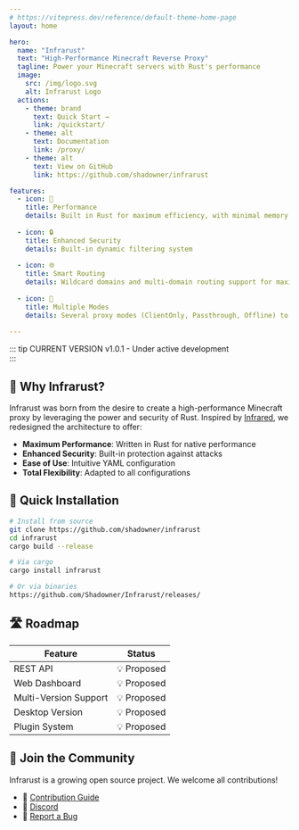 ```yaml
---
# https://vitepress.dev/reference/default-theme-home-page
layout: home

hero:
  name: "Infrarust"
  text: "High-Performance Minecraft Reverse Proxy"
  tagline: Power your Minecraft servers with Rust's performance
  image:
    src: /img/logo.svg
    alt: Infrarust Logo
  actions:
    - theme: brand
      text: Quick Start →
      link: /quickstart/
    - theme: alt
      text: Documentation
      link: /proxy/
    - theme: alt
      text: View on GitHub
      link: https://github.com/shadowner/infrarust

features:
  - icon: 🚀
    title: Performance
    details: Built in Rust for maximum efficiency, with minimal memory footprint and optimized CPU usage.
  
  - icon: 🔒
    title: Enhanced Security
    details: Built-in dynamic filtering system
  
  - icon: 🌐
    title: Smart Routing
    details: Wildcard domains and multi-domain routing support for maximum flexibility.
  
  - icon: 🔄
    title: Multiple Modes
    details: Several proxy modes (ClientOnly, Passthrough, Offline) to adapt to your needs.
  
---
```


::: tip CURRENT VERSION
<span class="version-tag">v1.0.1</span> - Under active development
<br>
:::

## 🎯 Why Infrarust?

Infrarust was born from the desire to create a high-performance Minecraft proxy by leveraging the power and security of Rust. Inspired by [Infrared](https://infrared.dev/), we redesigned the architecture to offer:

- **Maximum Performance**: Written in Rust for native performance
- **Enhanced Security**: Built-in protection against attacks
- **Ease of Use**: Intuitive YAML configuration
- **Total Flexibility**: Adapted to all configurations

## 🚀 Quick Installation

```bash
# Install from source
git clone https://github.com/shadowner/infrarust
cd infrarust
cargo build --release

# Via cargo
cargo install infrarust

# Or via binaries
https://github.com/Shadowner/Infrarust/releases/
```

## 🛣️ Roadmap

| Feature | Status |
|---------|--------|
| REST API | 💡 Proposed |
| Web Dashboard | 💡 Proposed |
| Multi-Version Support | 💡 Proposed |
| Desktop Version | 💡 Proposed |
| Plugin System | 💡 Proposed |

## 🤝 Join the Community

Infrarust is a growing open source project. We welcome all contributions!

- 📖 [Contribution Guide](/contributing)
- 💬 [Discord](https://discord.gg/sqbJhZVSgG)
- 🐛 [Report a Bug](https://github.com/shadowner/infrarust/issues)

<script>

// TODO: Look for another way with vitepress
if (typeof window !== 'undefined' && navigator.language.startsWith('fr') && !localStorage.getItem('redirected')) {
  window.location.replace('/fr' + window.location.pathname);
  localStorage.setItem('redirected', 'true');
}
</script>
